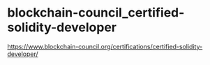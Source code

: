 # blockchain-council_certified-solidity-developer
https://www.blockchain-council.org/certifications/certified-solidity-developer/

